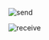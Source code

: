 
![send](https://github.com/user-attachments/assets/13b3ff5a-2bb4-4e86-96d1-a2d87cbacb38)

![receive](https://github.com/user-attachments/assets/a0ce2a95-0a1b-43b6-b4a6-2b7b52f63487)
